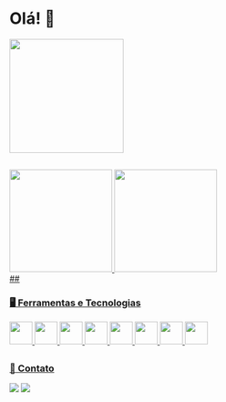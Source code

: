 # Olá! :wave:

<img src="https://media.giphy.com/media/13HBDT4QSTpveU/giphy.gif" width="200" height="200" />

##

<div>
<a href="https://github.com/GustavoHenriqueP">
<img height="180em" src="https://github-readme-stats.vercel.app/api?username=GustavoHenriqueP&show_icons=true&theme=codeSTACKr&include_all_commits=true&count_private=true"/>
<img height="180em" src="https://github-readme-stats.vercel.app/api/top-langs/?username=GustavoHenriqueP&layout=compact&langs_count=7&theme=codeSTACKr"/>
</div>
##
  
### :desktop_computer: Ferramentas e Tecnologias
  
<img src="https://cdn.jsdelivr.net/gh/devicons/devicon/icons/flutter/flutter-original.svg" width="40" height="40"/> <img src="https://cdn.jsdelivr.net/gh/devicons/devicon/icons/firebase/firebase-plain.svg" width="40" height="40"/> <img src="https://cdn.jsdelivr.net/gh/devicons/devicon/icons/java/java-original.svg" width="40" height="40"/> <img src="https://cdn.jsdelivr.net/gh/devicons/devicon/icons/androidstudio/androidstudio-original.svg" width="40" height="40"/> <img src="https://cdn.jsdelivr.net/gh/devicons/devicon/icons/selenium/selenium-original.svg" width="40" height="40"/> <img src="https://cdn.jsdelivr.net/gh/devicons/devicon/icons/microsoftsqlserver/microsoftsqlserver-plain.svg" width="40" height="40"/> <img src="https://cdn.jsdelivr.net/gh/devicons/devicon/icons/mysql/mysql-original.svg" width="40" height="40"/> <img src="https://cdn.jsdelivr.net/gh/devicons/devicon/icons/git/git-original.svg" width="40" height="40"/>
##
### :postbox: Contato
  
<div>
<a href = "mailto:gustavo_henriquedepaula@hotmail.com"><img src="https://img.shields.io/badge/Microsoft_Outlook-0078D4?style=for-the-badge&logo=microsoft-outlook&logoColor=white" target="_blank"></a>
<a href="https://www.linkedin.com/in/gustavo-h-a-de-paula/" target="_blank"><img src="https://img.shields.io/badge/-LinkedIn-%230077B5?style=for-the-badge&logo=linkedin&logoColor=white" target="_blank"></a>   
</div>

